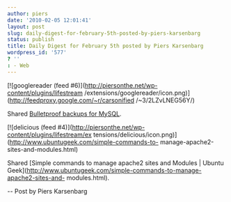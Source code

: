 ```yaml
---
author: piers
date: '2010-02-05 12:01:41'
layout: post
slug: daily-digest-for-february-5th-posted-by-piers-karsenbarg
status: publish
title: Daily Digest for February 5th posted by Piers Karsenbarg
wordpress_id: '577'
? ''
: - Web
---
```


[![googlereader (feed #6)](http://piersonthe.net/wp-content/plugins/lifestream
/extensions/googlereader/icon.png)](http://feedproxy.google.com/~r/carsonified
/~3/2LZvLNEG56Y/)

Shared [Bulletproof backups for
MySQL](http://feedproxy.google.com/~r/carsonified/~3/2LZvLNEG56Y/).

[![delicious (feed #4)](http://piersonthe.net/wp-content/plugins/lifestream/ex
tensions/delicious/icon.png)](http://www.ubuntugeek.com/simple-commands-to-
manage-apache2-sites-and-modules.html)

Shared [Simple commands to manage apache2 sites and Modules | Ubuntu
Geek](http://www.ubuntugeek.com/simple-commands-to-manage-apache2-sites-and-
modules.html).

  
-- Post by Piers Karsenbarg

